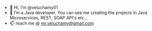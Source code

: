 - 👋 Hi, I’m @veluchamy01
- 👀 I’m a Java developer. You can see me creating the projects in Java Microservices, REST, SOAP API's etc.,
- 📫 reach me @ mr.veluchamy@gmail.com

<!---
veluchamy01/veluchamy01 is a ✨ special ✨ repository because its `README.md` (this file) appears on your GitHub profile.
You can click the Preview link to take a look at your changes.
--->
